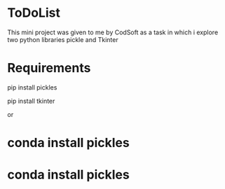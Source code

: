 # ToDoList
This mini project was given to me by CodSoft as a task in which i explore two python libraries pickle and Tkinter
# Requirements 
pip install pickles

pip install tkinter

or 

# conda install pickles 
# conda install pickles

